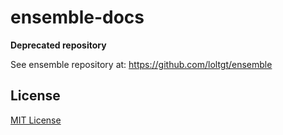 # ensemble-docs

**Deprecated repository**

See ensemble repository at: https://github.com/loltgt/ensemble


## License

[MIT License](LICENSE)
